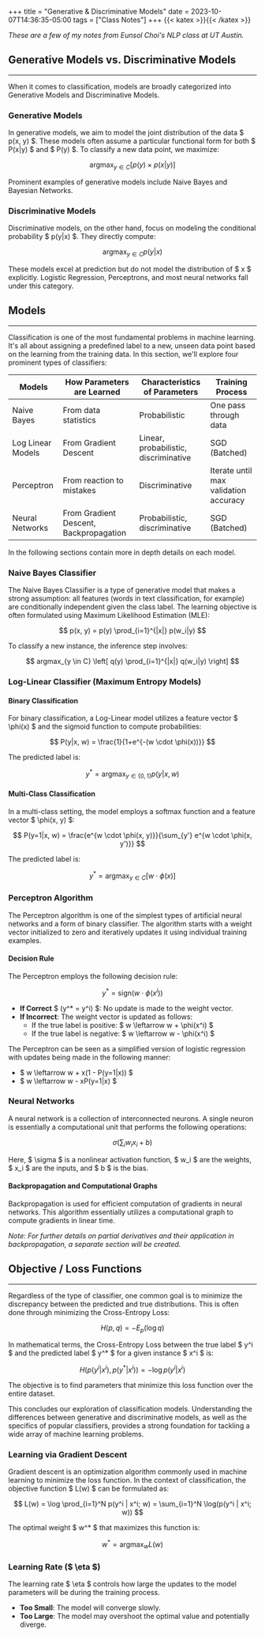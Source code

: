 +++
title = "Generative & Discriminative Models"
date = 2023-10-07T14:36:35-05:00
tags = ["Class Notes"]
+++
{{< katex >}}{{< /katex >}}

*These are a few of my notes from Eunsol Choi's NLP class at UT Austin.*



## Generative Models vs. Discriminative Models
---

When it comes to classification, models are broadly categorized into Generative Models and Discriminative Models.

### Generative Models

In generative models, we aim to model the joint distribution of the data $ p(x, y) $. These models often assume a particular functional form for both $ P(x|y) $ and $ P(y) $. To classify a new data point, we maximize:

$$
\text{argmax}_{y \in C} \left[ p(y) \times p(x|y) \right]
$$

Prominent examples of generative models include Naive Bayes and Bayesian Networks.

### Discriminative Models

Discriminative models, on the other hand, focus on modeling the conditional probability $ p(y|x) $. They directly compute:

$$
\text{argmax}_{y \in C} p(y|x)
$$

These models excel at prediction but do not model the distribution of $ x $ explicitly. Logistic Regression, Perceptrons, and most neural networks fall under this category.



## Models
---
Classification is one of the most fundamental problems in machine learning. It's all about assigning a predefined label to a new, unseen data point based on the learning from the training data. In this section, we'll explore four prominent types of classifiers:


| Models             | How Parameters are Learned | Characteristics of Parameters     | Training Process                  |
|--------------------|----------------------------|----------------------------------|----------------------------------|
| Naive Bayes        | From data statistics       | Probabilistic                    | One pass through data            |
| Log Linear Models  | From Gradient Descent      | Linear, probabilistic, discriminative | SGD (Batched)        |
| Perceptron         | From reaction to mistakes  | Discriminative                   | Iterate until max validation accuracy  |
| Neural Networks    | From Gradient Descent, Backpropagation | Probabilistic, discriminative | SGD (Batched)  |

In the following sections contain more in depth details on each model.

### Naive Bayes Classifier

The Naive Bayes Classifier is a type of generative model that makes a strong assumption: all features (words in text classification, for example) are conditionally independent given the class label. The learning objective is often formulated using Maximum Likelihood Estimation (MLE):

$$
p(x, y) = p(y) \prod_{i=1}^{|x|} p(w_i|y)
$$

To classify a new instance, the inference step involves:

$$
argmax_{y \in C} \left[ q(y) \prod_{i=1}^{|x|} q(w_i|y) \right]
$$

### Log-Linear Classifier (Maximum Entropy Models)

#### Binary Classification
For binary classification, a Log-Linear model utilizes a feature vector $ \phi(x) $ and the sigmoid function to compute probabilities:

$$
P(y|x, w) = \frac{1}{1+e^{-(w \cdot \phi(x))}}
$$

The predicted label is:

$$
y^* = \text{argmax}_{y \in \{0, 1\}} p(y|x, w)
$$

#### Multi-Class Classification
In a multi-class setting, the model employs a softmax function and a feature vector $ \phi(x, y) $:

$$
P(y=1|x, w) = \frac{e^{w \cdot \phi(x, y)}}{\sum_{y'} e^{w \cdot \phi(x, y')}}
$$

The predicted label is:

$$
y^* = \text{argmax}_{y \in C} \left[ w \cdot \phi(x) \right]
$$

### Perceptron Algorithm

The Perceptron algorithm is one of the simplest types of artificial neural networks and a form of binary classifier. The algorithm starts with a weight vector initialized to zero and iteratively updates it using individual training examples.

#### Decision Rule
The Perceptron employs the following decision rule:

$$
y^* = \text{sign}(w \cdot \phi(x^i))
$$

- **If Correct** $ (y^* = y^i) $: No update is made to the weight vector.
- **If Incorrect**: The weight vector is updated as follows:
  - If the true label is positive: $ w \leftarrow w + \phi(x^i) $
  - If the true label is negative: $ w \leftarrow w - \phi(x^i) $

The Perceptron can be seen as a simplified version of logistic regression with updates being made in the following manner:

- $ w \leftarrow w + x(1 - P(y=1|x)) $
- $ w \leftarrow w - xP(y=1|x) $

### Neural Networks

A neural network is a collection of interconnected neurons. A single neuron is essentially a computational unit that performs the following operations:

$$
\sigma\left(\sum_i w_i x_i + b\right)
$$

Here, $ \sigma $ is a nonlinear activation function, $ w_i $ are the weights, $ x_i $ are the inputs, and $ b $ is the bias.

#### Backpropagation and Computational Graphs

Backpropagation is used for efficient computation of gradients in neural networks. This algorithm essentially utilizes a computational graph to compute gradients in linear time.

*Note: For further details on partial derivatives and their application in backpropagation, a separate section will be created.*



## Objective / Loss Functions
---

Regardless of the type of classifier, one common goal is to minimize the discrepancy between the predicted and true distributions. This is often done through minimizing the Cross-Entropy Loss:

$$
H(p, q) = - E_p(\log q)
$$

In mathematical terms, the Cross-Entropy Loss between the true label $ y^i $ and the predicted label $ y^* $ for a given instance $ x^i $ is:

$$
H(p(y^i|x^i), p(y^*|x^i)) = - \log p(y^i|x^i)
$$

The objective is to find parameters that minimize this loss function over the entire dataset.

This concludes our exploration of classification models. Understanding the differences between generative and discriminative models, as well as the specifics of popular classifiers, provides a strong foundation for tackling a wide array of machine learning problems.

### Learning via Gradient Descent

Gradient descent is an optimization algorithm commonly used in machine learning to minimize the loss function. In the context of classification, the objective function $ L(w) $ can be formulated as:

$$
L(w) = \log \prod_{i=1}^N p(y^i | x^i; w) = \sum_{i=1}^N \log(p(y^i | x^i; w))
$$

The optimal weight $ w^* $ that maximizes this function is:

$$
w^* = \text{argmax}_w L(w)
$$

### Learning Rate ($ \eta $)

The learning rate $ \eta $ controls how large the updates to the model parameters will be during the training process.

- **Too Small**: The model will converge slowly.
- **Too Large**: The model may overshoot the optimal value and potentially diverge.

